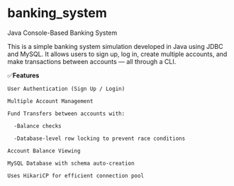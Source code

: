 # banking_system
Java Console-Based Banking System

This is a simple banking system simulation developed in Java using JDBC and MySQL. It allows users to sign up, log in, create multiple accounts, and make transactions between accounts — all through a CLI.

✅**Features**

    User Authentication (Sign Up / Login)

    Multiple Account Management

    Fund Transfers between accounts with:

      -Balance checks

      -Database-level row locking to prevent race conditions

    Account Balance Viewing

    MySQL Database with schema auto-creation

    Uses HikariCP for efficient connection pool
